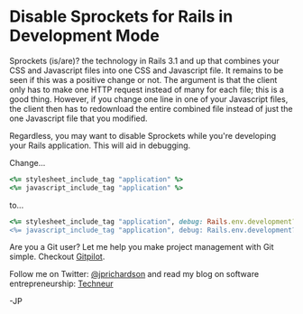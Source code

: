<!--
author: JP Richardson
publish: Tue Jul 26 2011 15:30:56 GMT-0500 (CDT)
status: publish
type: post
link: https://procbits.wordpress.com/2011/07/26/disable-sprockets-for-rails-in-development-mode/
tags: Rails, Ruby
slug: 2011/07/26/disable-sprockets-for-rails-in-development-mode
-->

Disable Sprockets for Rails in Development Mode
===============================================

Sprockets (is/are)? the technology in Rails 3.1 and up that combines
your CSS and Javascript files into one CSS and Javascript file. It
remains to be seen if this was a positive change or not. The argument is
that the client only has to make one HTTP request instead of many for
each file; this is a good thing. However, if you change one line in one
of your Javascript files, the client then has to redownload the entire
combined file instead of just the one Javascript file that you modified.

Regardless, you may want to disable Sprockets while you're developing
your Rails application. This will aid in debugging.

Change...

```ruby
<%= stylesheet_include_tag "application" %>
<%= javascript_include_tag "application" %>
```

to...

```ruby
<%= stylesheet_include_tag "application", debug: Rails.env.development? %>
<%= javascript_include_tag "application", debug: Rails.env.development? %>
```

Are you a Git user? Let me help you make project management with Git
simple. Checkout [Gitpilot](http://gitpilot.com).

Follow me on Twitter: [@jprichardson](http://twitter.com/jprichardson)
and read my blog on software entrepreneurship:
[Techneur](http://techneur.com)

-JP
